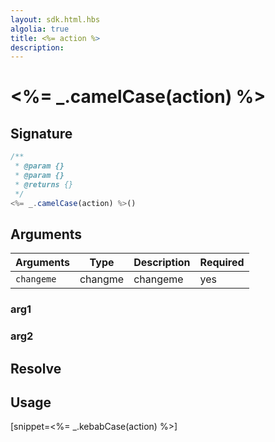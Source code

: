 ```yaml
---
layout: sdk.html.hbs
algolia: true
title: <%= action %>
description:
---
```


# <%= _.camelCase(action) %>

## Signature

```javascript
/**
 * @param {}
 * @param {}
 * @returns {}
 */
<%= _.camelCase(action) %>()
```

## Arguments

| Arguments    | Type    | Description | Required
|--------------|---------|-------------|----------
| ``changeme`` | changme | changeme    | yes

### **arg1**

### **arg2**

## Resolve

## Usage

[snippet=<%= _.kebabCase(action) %>]
